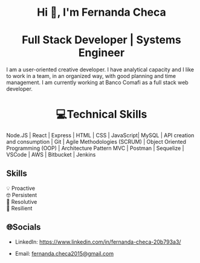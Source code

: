 # <h1 align="center">Hi 👋, I'm Fernanda Checa</h1>
# <h1 align="center">Full Stack Developer | Systems Engineer</h1>

I am a user-oriented creative developer. I have analytical capacity and I like to work in a team, in an organized way, with good planning and time management.
I am currently working at Banco Comafi as a full stack web developer.

## <h1 align="center">💻Technical Skills</h1>

Node.JS | React | Express | HTML | CSS | JavaScript| MySQL | API creation and consumption | Git | Agile Methodologies (SCRUM) | Object Oriented Programming (OOP) | Architecture Pattern MVC | Postman | Sequelize | VSCode | AWS | Bitbucket | Jenkins


## <h2>Skills</h2>

💡 Proactive<br>
🤓 Persistent<br>
🧩 Resolutive<br>
🤖 Resilient

## <h2>🌐Socials</h2>

* LinkedIn: https://www.linkedin.com/in/fernanda-checa-20b793a3/

* Email: fernanda.checa2015@gmail.com 

   



